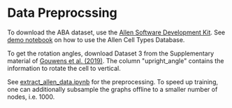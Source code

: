 # Data Preprocssing

To download the ABA dataset, use the [Allen Software Development Kit](http://alleninstitute.github.io/AllenSDK/cell_types.html). See [demo notebook](http://alleninstitute.github.io/AllenSDK/_static/examples/nb/cell_types.html#Cell-Morphology-Reconstructions) on how to use the Allen Cell Types Database.

To get the rotation angles, download Dataset 3 from the Supplementary material of [Gouwens et al. (2019)](https://www.nature.com/articles/s41593-019-0417-0#Sec27). The column "upright_angle" contains the information to rotate the cell to vertical.

See [extract_allen_data.ipynb](https://github.com/marissaweis/ssl_neuron/blob/main/ssl_neuron/data/extract_allen_data.ipynb) for the preprocessing. To speed up training, one can additionally subsample the graphs offline to a smaller number of nodes, i.e. 1000.
